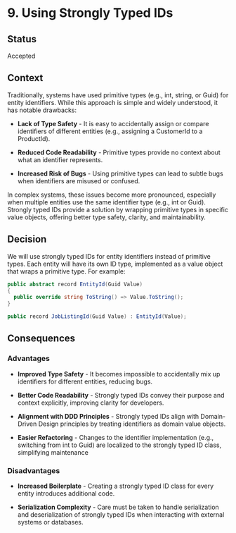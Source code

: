 # 9. Using Strongly Typed IDs

## Status

Accepted

## Context

Traditionally, systems have used primitive types (e.g., int, string, or Guid) for entity identifiers. While this approach is simple and widely understood, it has notable drawbacks:

- **Lack of Type Safety** - It is easy to accidentally assign or compare identifiers of different entities (e.g., assigning a CustomerId to a ProductId).

- **Reduced Code Readability** - Primitive types provide no context about what an identifier represents.

- **Increased Risk of Bugs** - Using primitive types can lead to subtle bugs when identifiers are misused or confused.

In complex systems, these issues become more pronounced, especially when multiple entities use the same identifier type (e.g., int or Guid). Strongly typed IDs provide a solution by wrapping primitive types in specific value objects, offering better type safety, clarity, and maintainability.

## Decision

We will use strongly typed IDs for entity identifiers instead of primitive types. Each entity will have its own ID type, implemented as a value object that wraps a primitive type. For example:

```csharp
public abstract record EntityId(Guid Value)
{
  public override string ToString() => Value.ToString();
}

public record JobListingId(Guid Value) : EntityId(Value);
```

## Consequences

### Advantages

- **Improved Type Safety** - It becomes impossible to accidentally mix up identifiers for different entities, reducing bugs.

- **Better Code Readability** - Strongly typed IDs convey their purpose and context explicitly, improving clarity for developers.

- **Alignment with DDD Principles** - Strongly typed IDs align with Domain-Driven Design principles by treating identifiers as domain value objects.

- **Easier Refactoring** - Changes to the identifier implementation (e.g., switching from int to Guid) are localized to the strongly typed ID class, simplifying maintenance

### Disadvantages

- **Increased Boilerplate** - Creating a strongly typed ID class for every entity introduces additional code.

- **Serialization Complexity** - Care must be taken to handle serialization and deserialization of strongly typed IDs when interacting with external systems or databases.

